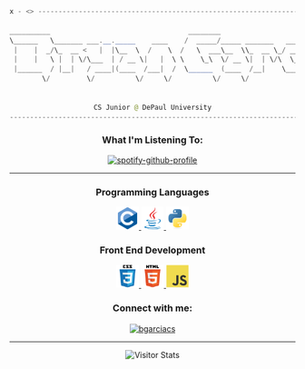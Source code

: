 <div align = "center"> <!-- >:) -->

```java
x - <> -----------------------------------------------------------------------------

__________                                  ________                     .__        
\______   \_______ ___.__._____    ____    /  _____/_____ _______   ____ |__|____   
 |    |  _/\_  __ <   |  |\__  \  /    \  /   \  ___\__  \\_  __ \_/ ___\|  \__  \  
 |    |   \ |  | \/\___  | / __ \|   |  \ \    \_\  \/ __ \|  | \/\  \___|  |/ __ \_
 |______  / |__|   / ____|(____  /___|  /  \______  (____  /__|    \___  >__(____  /
        \/         \/          \/     \/          \/     \/            \/        \/ 


CS Junior @ DePaul University
-------------------------------------------------------------------------------------

```

<div align = "center">

<h3> What I'm Listening To: </h2>

  [![spotify-github-profile](https://spotify-github-profile.kittinanx.com/api/view?uid=lrgsny6eeznb7a4akpz7z6kdh&cover_image=true&theme=novatorem&show_offline=false&background_color=121212&interchange=false&bar_color=53b14f&bar_color_cover=false)](https://github.com/kittinan/spotify-github-profile)

</div>

<hr>

<div align = "center">
 
 <h3> Programming Languages </h3>

 <p>
   <a href = "https://www.cprogramming.com/" target="_blank" rel="noreferrer"> <img src="https://raw.githubusercontent.com/devicons/devicon/master/icons/c/c-original.svg" alt="c"  width="40" height="40"/> </a> 
   <a href = "https://www.java.com" target="_blank" rel="noreferrer"> <img src="https://raw.githubusercontent.com/devicons/devicon/master/icons/java/java-original.svg" alt="java"  width="40" height="40"/> </a> 
   <a href = "https://www.python.org" target="_blank" rel="noreferrer"> <img src="https://raw.githubusercontent.com/devicons/devicon/master/icons/python/python-original.svg" alt="python" width="40" height="40"/> </a>
 </p>

</div>

<div align = "center"> 
 
 <h3> Front End Development </h3>

<p> 
  <a href = "https://www.w3schools.com/css/" target="_blank" rel="noreferrer"> <img src="https://raw.githubusercontent.com/devicons/devicon/master/icons/css3/css3-original-wordmark.svg" alt="css3" width="40" height="40"/> </a> 
  <a href = "https://www.w3.org/html/" target="_blank" rel="noreferrer"> <img src="https://raw.githubusercontent.com/devicons/devicon/master/icons/html5/html5-original-wordmark.svg" alt="html5" width="40" height="40"/> </a>
  <a href = "https://developer.mozilla.org/en-US/docs/Web/JavaScript" target="_blank" rel="noreferrer"> <img src="https://raw.githubusercontent.com/devicons/devicon/master/icons/javascript/javascript-original.svg" alt="javascript" width="40" height="40"/> </a> 
</p>

</div>

<h3 align = "center">Connect with me:</h3>

<p align = "center">
  <a href = "https://linkedin.com/in/bgarciacs" target="blank"><img align="center" src="https://raw.githubusercontent.com/rahuldkjain/github-profile-readme-generator/master/src/images/icons/Social/linked-in-alt.svg" alt="bgarciacs" height="30" width="40" /></a>
</p>

<hr>

<div align="center">
	<img alt="Visitor Stats" 
			src="https://widgetbite.com/stats/<bgarci55>"/>  
</div>

  
